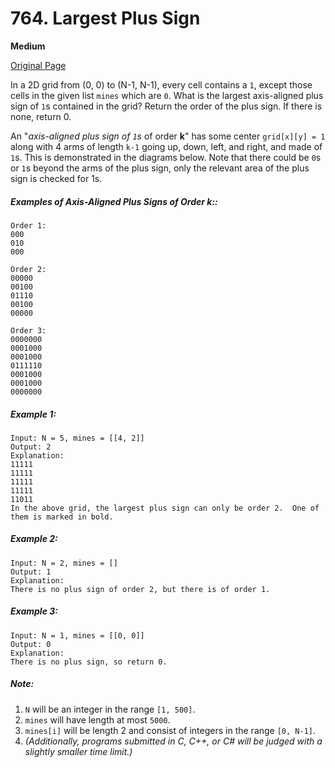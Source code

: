 # 764. Largest Plus Sign

**Medium**

[Original Page](https://leetcode.com/problems/largest-plus-sign/)

In a 2D grid from (0, 0) to (N-1, N-1), every cell contains a `1`, except those cells in the given list `mines` which are `0`. What is the largest axis-aligned plus sign of `1`s contained in the grid? Return the order of the plus sign. If there is none, return 0.

An "_axis-aligned plus sign of `1`s_ of order __k__" has some center `grid[x][y] = 1` along with 4 arms of length `k-1` going up, down, left, and right, and made of `1`s. This is demonstrated in the diagrams below. Note that there could be `0`s or `1`s beyond the arms of the plus sign, only the relevant area of the plus sign is checked for 1s.

##### Examples of Axis-Aligned Plus Signs of Order k::
```
Order 1:
000
010
000

Order 2:
00000
00100
01110
00100
00000

Order 3:
0000000
0001000
0001000
0111110
0001000
0001000
0000000
```

##### Example 1: 
```
Input: N = 5, mines = [[4, 2]]
Output: 2
Explanation:
11111
11111
11111
11111
11011
In the above grid, the largest plus sign can only be order 2.  One of them is marked in bold.
```

##### Example 2:
```
Input: N = 2, mines = []
Output: 1
Explanation:
There is no plus sign of order 2, but there is of order 1.
```

##### Example 3:
```
Input: N = 1, mines = [[0, 0]]
Output: 0
Explanation:
There is no plus sign, so return 0.
```

##### Note:
1. `N` will be an integer in the range `[1, 500]`.
2. `mines` will have length at most `5000`.
3. `mines[i]` will be length 2 and consist of integers in the range `[0, N-1]`.
4. _(Additionally, programs submitted in C, C++, or C# will be judged with a slightly smaller time limit.)_
